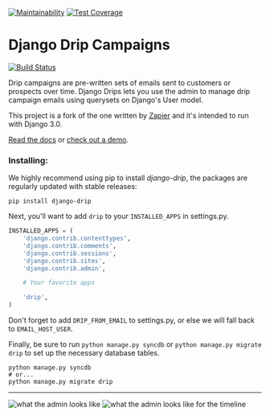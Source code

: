 [![Maintainability](https://api.codeclimate.com/v1/badges/5240f5a755d873846f8f/maintainability)](https://codeclimate.com/repos/5f0c9d52db4bad011400189e/maintainability)
[![Test Coverage](https://api.codeclimate.com/v1/badges/5240f5a755d873846f8f/test_coverage)](https://codeclimate.com/repos/5f0c9d52db4bad011400189e/test_coverage)

# Django Drip Campaigns

[![Build Status](https://travis-ci.com/rootstrap/django-drip-campaigns.svg?branch=master)](https://travis-ci.com/rootstrap/django-drip-campaigns)

Drip campaigns are pre-written sets of emails sent to customers or prospects over time. Django Drips lets you use the admin to manage drip campaign emails using querysets on Django's User model.

This project is a fork of the one written by [Zapier](https://zapier.com/z/qO/) and it's intended to run with Django 3.0.

[Read the docs](https://django-drip.readthedocs.org/en/latest/) or [check out a demo](http://djangodrip.com/).

### Installing:

We highly recommend using pip to install _django-drip_, the packages are regularly updated
with stable releases:

```
pip install django-drip
```

Next, you'll want to add `drip` to your `INSTALLED_APPS` in settings.py.

```python
INSTALLED_APPS = (
    'django.contrib.contenttypes',
    'django.contrib.comments',
    'django.contrib.sessions',
    'django.contrib.sites',
    'django.contrib.admin',

    # Your favorite apps

    'drip',
)
```

Don't forget to add `DRIP_FROM_EMAIL` to settings.py, or else we will fall back to `EMAIL_HOST_USER`.

Finally, be sure to run `python manage.py syncdb` or `python manage.py migrate drip` to set up
the necessary database tables.

```
python manage.py syncdb
# or...
python manage.py migrate drip
```

---

![what the admin looks like](https://raw.github.com/zapier/django-drip/master/docs/images/drip-example.png)
![what the admin looks like for the timeline](https://raw.github.com/zapier/django-drip/master/docs/images/view-timeline.png)
